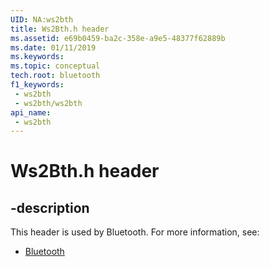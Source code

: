 ```yaml
---
UID: NA:ws2bth
title: Ws2Bth.h header
ms.assetid: e69b0459-ba2c-358e-a9e5-48377f62889b
ms.date: 01/11/2019
ms.keywords: 
ms.topic: conceptual
tech.root: bluetooth
f1_keywords:
 - ws2bth
 - ws2bth/ws2bth
api_name:
 - ws2bth
---
```


# Ws2Bth.h header


## -description

This header is used by Bluetooth. For more information, see:

- [Bluetooth](../_bluetooth/index.md)

